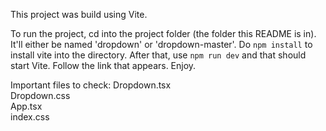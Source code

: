 This project was build using Vite.

To run the project, cd into the project folder (the folder this README is in). It'll either be named 'dropdown' or 'dropdown-master'. Do `npm install` to install vite into the directory. After that, use `npm run dev` and that should start Vite. Follow the link that appears. Enjoy.

Important files to check:
Dropdown.tsx  
Dropdown.css  
App.tsx  
index.css  